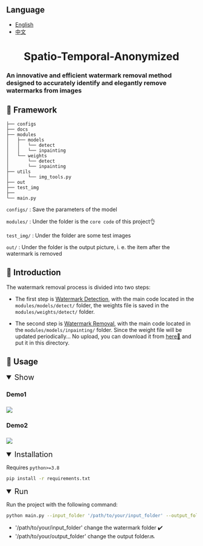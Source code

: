 ## Language
- [English](README.md)
- [中文](README_zh.md)

<div align="center">
<h1>Spatio-Temporal-Anonymized</h1>
</div>
<h3>An innovative and efficient watermark removal method designed to accurately identify and elegantly remove watermarks from images</h3>

<h2>🌄 Framework</h2>

```
├── configs
├── docs
├── modules
│   ├── models
│   │   └── detect
│   │   └── inpainting
│   └── weights
│       └── detect
│       └── inpainting
├── utils
│       └── img_tools.py
├── out
├── test_img
├── 
└── main.py
```
`configs/` : Save the parameters of the model 

`modules/` : Under the folder is the `core code` of this project👌

`test_img/` : Under the folder are some test images

`out/` : Under the folder is the output picture, i. e. the item after the watermark is removed

<h2>📝 Introduction</h2>
The watermark removal process is divided into two steps:

 - The first step is [Watermark Detection](./out/detect), with the main code located in the `modules/models/detect/` folder, the weights file is saved in the `modules/weights/detect/` folder.

 - The second step is [Watermark Removal](./out/inpaint), with the main code located in the `modules/models/inpainting/` folder. Since the weight file will be updated periodically... No upload, you can download it from [here🤗](https://huggingface.co/gityihang/inpaint/upload/main ) and put it in this directory.

<h2>📝 Usage</h2>

<details open>
<summary style="font-size: 20px;">Show</summary>
<h3>Demo1<h3>
<img src="./docs/demo2.gif" />

<h3>Demo2<h3>
<img src="./docs/demo1.gif" />
</details>

<details open>
<summary style="font-size: 20px;">Installation</summary>

Requires `python>=3.8`
```bash
pip install -r requirements.txt 
```
</details>

<details open>
<summary style="font-size: 20px;">Run</summary>

Run the project with the following command:
```bash
python main.py --input_folder '/path/to/your/input_folder' --output_folder '/path/to/your/output_folder' --config './configs/default.yaml'

```
- '/path/to/your/input_folder' change the watermark folder ✔️
- '/path/to/your/output_folder' change the output folder🔜

</details>


